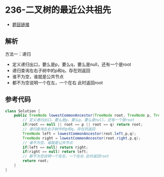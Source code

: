 # 236-二叉树的最近公共祖先

- [题目链接](https://leetcode-cn.com/problems/lowest-common-ancestor-of-a-binary-tree/)

## 解析

方法一：递归
- 定义递归出口，要么是p，要么q，要么是null，还有一个是root
- 递归查询左右子树中的p和q，存在则返回
- 谁不为空，谁就是公共节点
- 都不为空说明一个在左，一个在右 此时返回root

## 参考代码
```Java
class Solution {
    public TreeNode lowestCommonAncestor(TreeNode root, TreeNode p, TreeNode q) {
        // 定义递归出口，要么是p，要么q，要么是null，还有一个是root
        if(root == null || root == p || root == q) return root;
        // 递归查询左右子树中的p和q，存在则返回
        TreeNode left = lowestCommonAncestor(root.left,p,q);
        TreeNode right = lowestCommonAncestor(root.right,p,q);
        // 谁不为空，谁就是公共节点
        if(left == null) return right;
        if(right == null) return left;
        // 都不为空说明一个在左，一个在右 此时返回root
        return root;
    }
}
```
